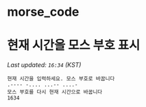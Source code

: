 # morse_code
# 현재 시간을 모스 부호 표시
<!-- MORSE_TIME_START -->
_Last updated: `16:34` (KST)_

```
현재 시간을 입력하세요. 모스 부호로 바꿉니다
.---- -.... ...-- ....-
모스 부호를 다시 현재 시간으로 바꿉니다
1634
```
<!-- MORSE_TIME_END -->
